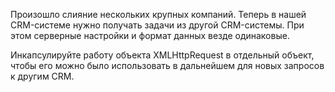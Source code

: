 Произошло слияние нескольких крупных компаний. Теперь в нашей CRM-системе нужно получать задачи из другой CRM-системы. При этом серверные настройки и формат данных везде одинаковые.

Инкапсулируйте работу объекта XMLHttpRequest в отдельный объект, чтобы его можно было использовать в дальнейшем для новых запросов к другим CRM.
